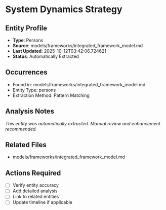 # System Dynamics Strategy

## Entity Profile
- **Type**: Persons
- **Source**: models/frameworks/integrated_framework_model.md
- **Last Updated**: 2025-10-12T03:42:06.724621
- **Status**: Automatically Extracted

## Occurrences
- Found in: models/frameworks/integrated_framework_model.md
- Entity Type: persons
- Extraction Method: Pattern Matching

## Analysis Notes
*This entity was automatically extracted. Manual review and enhancement recommended.*

## Related Files
- models/frameworks/integrated_framework_model.md

## Actions Required
- [ ] Verify entity accuracy
- [ ] Add detailed analysis
- [ ] Link to related entities
- [ ] Update timeline if applicable
